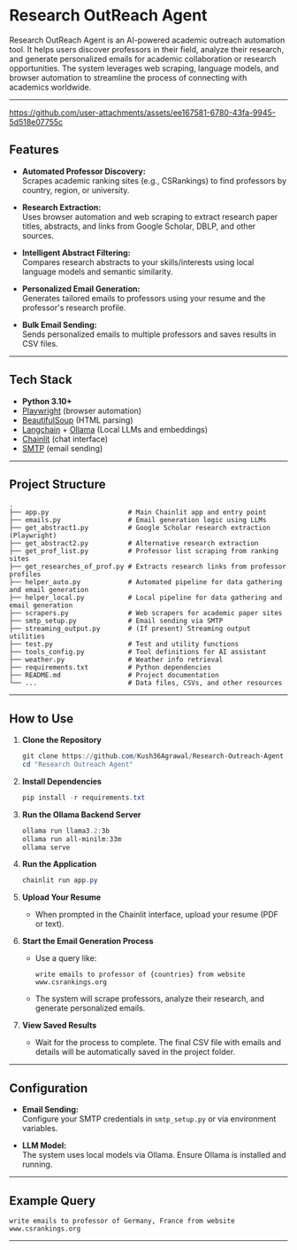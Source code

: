 # Research OutReach Agent

Research OutReach Agent is an AI-powered academic outreach automation tool. It helps users discover professors in their field, analyze their research, and generate personalized emails for academic collaboration or research opportunities. The system leverages web scraping, language models, and browser automation to streamline the process of connecting with academics worldwide.

---

https://github.com/user-attachments/assets/ee167581-6780-43fa-9945-5d518e07755c

## Features

- **Automated Professor Discovery:**  
  Scrapes academic ranking sites (e.g., CSRankings) to find professors by country, region, or university.

- **Research Extraction:**  
  Uses browser automation and web scraping to extract research paper titles, abstracts, and links from Google Scholar, DBLP, and other sources.

- **Intelligent Abstract Filtering:**  
  Compares research abstracts to your skills/interests using local language models and semantic similarity.

- **Personalized Email Generation:**  
  Generates tailored emails to professors using your resume and the professor's research profile.

- **Bulk Email Sending:**  
  Sends personalized emails to multiple professors and saves results in CSV files.

---

## Tech Stack

- **Python 3.10+**
- [Playwright](https://playwright.dev/python/) (browser automation)
- [BeautifulSoup](https://www.crummy.com/software/BeautifulSoup/) (HTML parsing)
- [Langchain](https://python.langchain.com/) + [Ollama](https://ollama.com/) (Local LLMs and embeddings)
- [Chainlit](https://www.chainlit.io/) (chat interface)
- [SMTP](https://docs.python.org/3/library/smtplib.html) (email sending)

---

## Project Structure

```
.
├── app.py                    # Main Chainlit app and entry point
├── emails.py                 # Email generation logic using LLMs
├── get_abstract1.py          # Google Scholar research extraction (Playwright)
├── get_abstract2.py          # Alternative research extraction
├── get_prof_list.py          # Professor list scraping from ranking sites
├── get_researches_of_prof.py # Extracts research links from professor profiles
├── helper_auto.py            # Automated pipeline for data gathering and email generation
├── helper_local.py           # Local pipeline for data gathering and email generation
├── scrapers.py               # Web scrapers for academic paper sites
├── smtp_setup.py             # Email sending via SMTP
├── streaming_output.py       # (If present) Streaming output utilities
├── test.py                   # Test and utility functions
├── tools_config.py           # Tool definitions for AI assistant
├── weather.py                # Weather info retrieval
├── requirements.txt          # Python dependencies
├── README.md                 # Project documentation
└── ...                       # Data files, CSVs, and other resources
```

---

## How to Use

1. **Clone the Repository**
   ```powershell
   git clone https://github.com/Kush36Agrawal/Research-Outreach-Agent
   cd "Research Outreach Agent"
   ```

2. **Install Dependencies**
   ```powershell
   pip install -r requirements.txt
   ```

3. **Run the Ollama Backend Server**
   ```powershell
   ollama run llama3.2:3b
   ollama run all-minilm:33m
   ollama serve
   ```

4. **Run the Application**
   ```powershell
   chainlit run app.py
   ```

4. **Upload Your Resume**
   - When prompted in the Chainlit interface, upload your resume (PDF or text).

5. **Start the Email Generation Process**
   - Use a query like:
     ```
     write emails to professor of {countries} from website www.csrankings.org
     ```
   - The system will scrape professors, analyze their research, and generate personalized emails.

6. **View Saved Results**
   - Wait for the process to complete. The final CSV file with emails and details will be automatically saved in the project folder.

---

## Configuration

- **Email Sending:**  
  Configure your SMTP credentials in `smtp_setup.py` or via environment variables.

- **LLM Model:**  
  The system uses local models via Ollama. Ensure Ollama is installed and running.

---

## Example Query

```
write emails to professor of Germany, France from website www.csrankings.org
```

---
